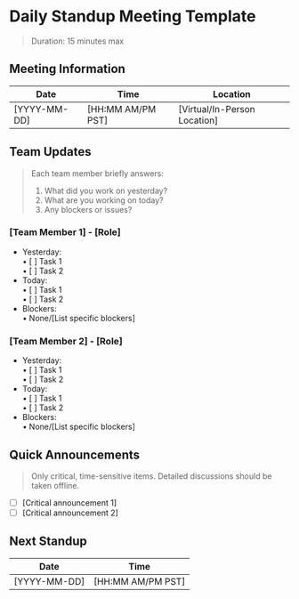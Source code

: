 # Daily Standup Meeting Template
> Duration: 15 minutes max

## Meeting Information
| Date | Time | Location |
|------|------|-----------|
| [YYYY-MM-DD] | [HH:MM AM/PM PST] | [Virtual/In-Person Location] |

## Team Updates
> Each team member briefly answers:
> 1. What did you work on yesterday?
> 2. What are you working on today?
> 3. Any blockers or issues?

### [Team Member 1] - [Role]
- Yesterday: \
  • [ ] Task 1 \
  • [ ] Task 2 
- Today: \
  • [ ] Task 1 \
  • [ ] Task 2
- Blockers: \
  • None/[List specific blockers]

### [Team Member 2] - [Role]
- Yesterday: \
  • [ ] Task 1 \
  • [ ] Task 2
- Today: \
  • [ ] Task 1 \
  • [ ] Task 2
- Blockers: \
  • None/[List specific blockers]

## Quick Announcements
> Only critical, time-sensitive items. Detailed discussions should be taken offline.
- [ ] [Critical announcement 1]
- [ ] [Critical announcement 2]

## Next Standup
| Date | Time |
|------|------|
| [YYYY-MM-DD] | [HH:MM AM/PM PST] |
